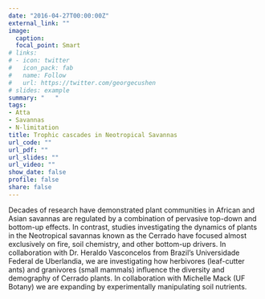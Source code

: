 ```yaml
---
date: "2016-04-27T00:00:00Z"
external_link: ""
image:
  caption:
  focal_point: Smart
# links:
# - icon: twitter
#   icon_pack: fab
#   name: Follow
#   url: https://twitter.com/georgecushen
# slides: example
summary: "   "
tags:
- Atta
- Savannas
- N-limitation
title: Trophic cascades in Neotropical Savannas
url_code: ""
url_pdf: ""
url_slides: ""
url_video: ""
show_date: false
profile: false
share: false
---
```


Decades of research have demonstrated plant communities in African and Asian savannas are regulated by a combination of pervasive top-down and bottom-up effects. In contrast, studies investigating the dynamics of plants in the Neotropical savannas known as the Cerrado have focused almost exclusively on fire, soil chemistry, and other bottom-up drivers. In collaboration with Dr. Heraldo Vasconcelos from Brazil’s Universidade Federal de Uberlandia, we are investigating how herbivores (leaf-cutter ants) and granivores (small mammals) influence the diversity and demography of Cerrado plants. In collaboration with Michelle Mack (UF Botany) we are expanding by experimentally manipulating soil nutrients.
